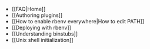 * [[FAQ|Home]]
* [[Authoring plugins]]
* [[How to enable rbenv everywhere|How to edit PATH]]
* [[Deploying with rbenv]]
* [[Understanding binstubs]]
* [[Unix shell initialization]]

